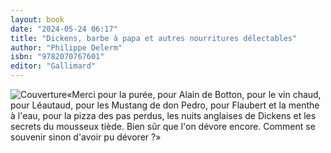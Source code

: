 ```yaml
---
layout: book
date: "2024-05-24 06:17"
title: "Dickens, barbe à papa et autres nourritures délectables"
author: "Philippe Delerm"
isbn: "9782070767601"
editor: "Gallimard"
---
```

![Couverture](/img/9782070767601.jpeg)«Merci pour la purée, pour Alain de Botton, pour le vin chaud, pour Léautaud, pour les Mustang de don Pedro, pour Flaubert et la menthe à l'eau, pour la pizza des pas perdus, les nuits anglaises de Dickens et les secrets du mousseux tiède. Bien sûr que l'on dévore encore. Comment se souvenir sinon d'avoir pu dévorer ?»